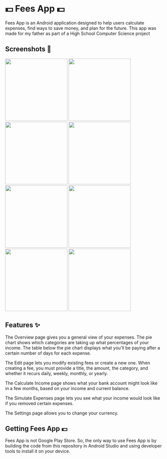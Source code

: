 <h1>💵 Fees App 💵</h1>

Fees App is an Android application designed to help users calculate expenses, find ways to save money, and plan for the future. This app was made for my father as part of a High School Computer Science project

<h2>Screenshots 📸</h2>

<p>
  <img src="https://github.com/user-attachments/assets/7c1be4ff-8932-4cda-95e9-1f4733c25d78" width="200"></img>
  <img src="https://github.com/user-attachments/assets/bf6959e5-732a-40ff-8431-3ca445d9ab18" width="200"></img>
  <img src="https://github.com/user-attachments/assets/610dc263-6f86-4754-97de-db3688f08b93" width="200"></img>
  <img src="https://github.com/user-attachments/assets/249c25cd-8ac4-4495-804d-6bb7604bec67" width="200"></img>
  <img src="https://github.com/user-attachments/assets/45bbeae8-b00c-4dee-bb0f-85a0b7a5fe36" width="200"></img>
  <img src="https://github.com/user-attachments/assets/c0b68b07-e089-4729-9b0f-94d85b778e4d" width="200"></img>
  <img src="https://github.com/user-attachments/assets/039b9963-9f64-4154-8021-3ec416b9097f" width="200"></img>
  <img src="https://github.com/user-attachments/assets/2c781a96-ec7f-4dbb-9bc7-a39245978388" width="200"></img>
</p>

<h2>Features ✨</h2>

The Overview page gives you a general view of your expenses. The pie chart shows which categories are taking up what percentages of your income. The table below the pie chart displays what you'll be paying after a certain number of days for each expense.

The Edit page lets you modify existing fees or create a new one. When creating a fee, you must provide a title, the amount, the category, and whether it recurs daily, weekly, monthly, or yearly.

The Calculate Income page shows what your bank account might look like in a few months, based on your income and current balance.

The Simulate Expenses page lets you see what your income would look like if you removed certain expenses.

The Settings page allows you to change your currency.

<h2>Getting Fees App 💵</h2>

Fees App is not Google Play Store. So, the only way to use Fees App is by building the code from this repository in Android Studio and using developer tools to install it on your device.
